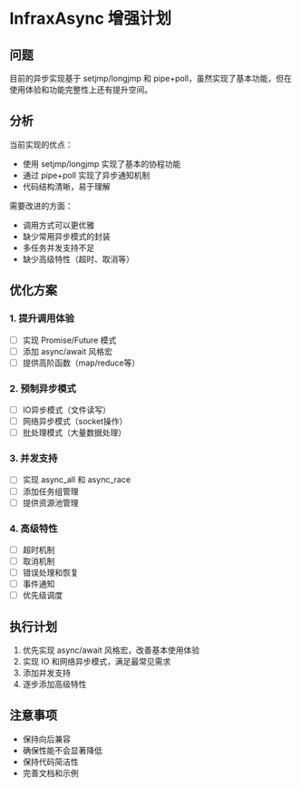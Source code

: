 # InfraxAsync 增强计划

## 问题
目前的异步实现基于 setjmp/longjmp 和 pipe+poll，虽然实现了基本功能，但在使用体验和功能完整性上还有提升空间。

## 分析
当前实现的优点：
- 使用 setjmp/longjmp 实现了基本的协程功能
- 通过 pipe+poll 实现了异步通知机制
- 代码结构清晰，易于理解

需要改进的方面：
- 调用方式可以更优雅
- 缺少常用异步模式的封装
- 多任务并发支持不足
- 缺少高级特性（超时、取消等）

## 优化方案

### 1. 提升调用体验
- [ ] 实现 Promise/Future 模式
- [ ] 添加 async/await 风格宏
- [ ] 提供高阶函数（map/reduce等）

### 2. 预制异步模式
- [ ] IO异步模式（文件读写）
- [ ] 网络异步模式（socket操作）
- [ ] 批处理模式（大量数据处理）

### 3. 并发支持
- [ ] 实现 async_all 和 async_race
- [ ] 添加任务组管理
- [ ] 提供资源池管理

### 4. 高级特性
- [ ] 超时机制
- [ ] 取消机制
- [ ] 错误处理和恢复
- [ ] 事件通知
- [ ] 优先级调度

## 执行计划
1. 优先实现 async/await 风格宏，改善基本使用体验
2. 实现 IO 和网络异步模式，满足最常见需求
3. 添加并发支持
4. 逐步添加高级特性

## 注意事项
- 保持向后兼容
- 确保性能不会显著降低
- 保持代码简洁性
- 完善文档和示例
